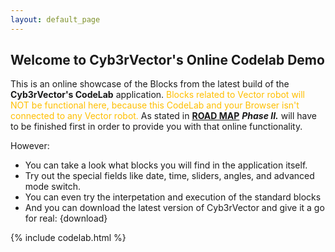 ```yaml
---
layout: default_page
---
```


## Welcome to Cyb3rVector's Online Codelab Demo

This is an online showcase of the Blocks from the latest build of the **Cyb3rVector's CodeLab** application.
<span style="color: #ffbf00;">Blocks related to Vector robot will NOT be functional here, because this CodeLab and your Browser isn't connected to any Vector robot.</span>
As stated in [**ROAD MAP**](https://cyb3rdog.github.io/Cyb3rVector) ***Phase II.*** will have to be finished first in order to provide you with that online functionality.

However:
- You can take a look what blocks you will find in the application itself.
- Try out the special fields like date, time, sliders, angles, and advanced mode switch.
- You can even try the interpetation and execution of the standard blocks
- And you can download the latest version of Cyb3rVector and give it a go for real: {download}

{% include codelab.html %}

